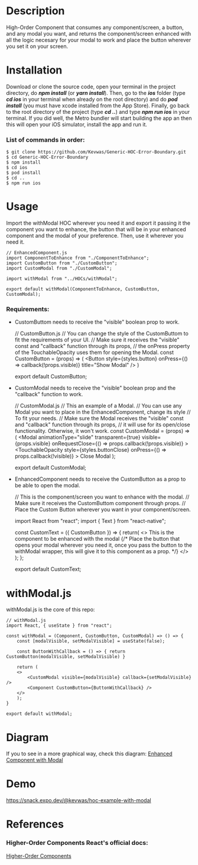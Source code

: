 # Description
High-Order Component that consumes any component/screen, a button, and any modal you want, and returns the component/screen enhanced with all the logic necesary for your modal to work and place the button wherever you set it on your screen.

# Installation

Download or clone the source code, open your terminal in the project directory, 
do ***npm install*** (or ***yarn install***). Then, go to the ***ios*** folder 
(type ***cd ios*** in your terminal when already on the root directory) and do
***pod install*** (you must have xcode installed from the App Store). Finally, 
go back to the root directory of the project (type ***cd ..***) and type 
***npm run ios*** in your terminal. If you did well, the Metro bundler will 
start building the app an then this will open your iOS simulator, install the 
app and run it.

### List of commands in order:

    $ git clone https://github.com/Kevwas/Generic-HOC-Error-Boundary.git
    $ cd Generic-HOC-Error-Boundary
    $ npm install 
    $ cd ios
    $ pod install
    $ cd ..
    $ npm run ios

# Usage

Import the withModal HOC wherever you need it and export it passing it the component
you want to enhance, the button that will be in your enhanced component 
and the modal of your preference. Then, use it wherever you need it.

    // EnhancedComponent.js
    import ComponentToEnhance from "./ComponentToEnhance";
    import CustomButton from "./CustomButton";
    import CustomModal from "./CustomModal";

    import withModal from "../HOCs/withModal";

    export default withModal(ComponentToEnhance, CustomButton, CustomModal);

### Requirements:

- CustomButtom needs to receive the "visible" boolean prop to work.

    // CustomButton.js
    // You can change the style of the CustomButtom to fit the requirements of your UI.
    // Make sure it receives the "visible" const and "callback" function through its props,
    // the onPress property of the TouchableOpacity uses them for opening the Modal.
    const CustomButton = (props) => (
        <Button
        style={styles.button}
        onPress={() => callback(!props.visible)}
        title="Show Modal"
        />
    )

    export default CustomButton;

- CustomModal needs to receive the "visible" boolean prop and the "callback" function to work.

    // CustomModal.js
    // This an example of a Modal.
    // You can use any Modal you want to place in the EnhancedComponent, change its style
    // To fit your needs.
    // Make sure the Modal receives the "visible" const and "callback" function through its props,
    // it will use for its open/close functionality. Otherwise, it won't work.
    const CustomModal = (props) => (
        <Modal
            animationType="slide"
            transparent={true}
            visible={props.visible}
            onRequestClose={() => props.callback(!props.visible)}
        >
            <View style={styles.centeredView}>
            <View style={styles.modalView}>
                <TouchableOpacity
                style={styles.buttonClose}
                onPress={() => props.callback(!visible)}
                >
                <Text style={styles.textStyle}>Close Modal</Text>
                </TouchableOpacity>
            </View>
            </View>
        </Modal>
    );

    export default CustomModal;

- EnhancedComponent needs to receive the CustomButton as a prop to be able to open the modal.

    // This is the component/screen you want to enhance with the modal.
    // Make sure it receives the CustomButtom component through props.
    // Place the Custom Button wherever you want in your component/screen.

    import React from "react";
    import { Text } from "react-native";

    const CustomText = ({ CustomButton }) => {
    return(
        <>
        <Text>This is the component to be enhanced with the modal</Text>
        {/* 
            Place the button that opens your modal wherever you need it,
            once you pass the button to the withModal wrapper, this will
            give it to this component as a prop.
        */}
        <CustomButton />
        </>
    );
    };

    export default CustomText;

# withModal.js

withModal.js is the core of this repo:

    // withModal.js
    import React, { useState } from "react";

    const withModal = (Component, CustomButton, CustomModal) => () => {
        const [modalVisible, setModalVisible] = useState(false);

        const ButtonWithCallback = () => { return CustomButton(modalVisible, setModalVisible) }

        return (
        <>
            <CustomModal visible={modalVisible} callback={setModalVisible} />
            <Component CustomButton={ButtonWithCallback} />
        </>
        );
    }

    export default withModal;

# Diagram

If you to see in a more graphical way, check this diagram:
<a href = "./assets/EnhancedComponentWithModal.html" target="
_blank">Enhanced Component with Modal</a>


# Demo

<a href = "https://snack.expo.dev/@kevwas/hoc-example-with-modal">https://snack.expo.dev/@kevwas/hoc-example-with-modal</a>

# References

### Higher-Order Components React's official docs:

<a href = "https://reactjs.org/docs/higher-order-components.html">Higher-Order Components</a>
